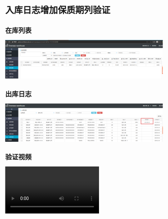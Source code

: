 # 入库日志增加保质期列验证

## 在库列表
![alt text](<屏幕截图 2025-06-27 142249.png>)


## 出库日志
![alt text](image.png)


## 验证视频
<video controls src="入库日志显示保质期（批次入库）.mp4" title="Title"></video>